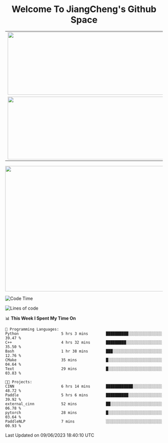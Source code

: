<h1 align="center">Welcome To JiangCheng's Github Space</h1>

<table align="center" frame="void" rules="none" >
  <tr>
    <td>
      <div align="center"> <img height="200px" width="500px"  src="https://github-readme-stats.vercel.app/api?username=thisjiang&hide_title=true&hide_border=true&layout=compact&show_icons=trueline_height=21&text_color=000&icon_color=000&bg_color=0,ea6161,ffc64d,fffc4d,52fa5a&theme=graywhite" /> </div>
    </td>
    <td>
      <div align="center"> <img height="200px" width="500px" src="https://github-readme-stats.vercel.app/api/top-langs/?username=thisjiang&hide_title=true&hide_border=true&layout=compact&langs_count=6&text_color=000&icon_color=fff&bg_color=0,52fa5a,4dfcff,c64dff&theme=graywhite" /> </div>
    </td>
  </tr>
  <tr>
    <td>
      <div align="center"> <img height="200px" width="500px" src="https://github-readme-streak-stats.herokuapp.com/?user=thisjiang&hide_title=true&hide_border=true&layout=compact&langs_count=6" /> </div>
    </td>
    <td>
      <div align="center"> 
      <a href="https://github.com/" target="_blank"><img style="margin: 10px" src="https://profilinator.rishav.dev/skills-assets/git-scm-icon.svg" alt="Git" height="50" /></a>  
      <a href="https://www.linux.org/" target="_blank"><img style="margin: 10px" src="https://profilinator.rishav.dev/skills-assets/linux-original.svg" alt="Linux" height="50" /></a>  
      <a href="https://www.gnu.org/software/bash/" target="_blank"><img style="margin: 10px" src="https://profilinator.rishav.dev/skills-assets/gnu_bash-icon.svg" alt="Bash" height="50" /></a>  
      </div>
    </td>
  </tr>
</table>

<div align="center"> <img height="400px" width="1000px" src="https://github-readme-activity-graph.cyclic.app/graph?username=thisjiang&theme=react&hide_title=true&hide_border=true&layout=compact&langs_count=6" /> </div></td>

<!--START_SECTION:waka-->
![Code Time](http://img.shields.io/badge/Code%20Time-144%20hrs%201%20min-blue)

![Lines of code](https://img.shields.io/badge/From%20Hello%20World%20I%27ve%20Written-443.2%20thousand%20lines%20of%20code-blue)

📊 **This Week I Spent My Time On** 

```text
💬 Programming Languages: 
Python                   5 hrs 3 mins        ██████████░░░░░░░░░░░░░░░   39.47 % 
C++                      4 hrs 32 mins       █████████░░░░░░░░░░░░░░░░   35.50 % 
Bash                     1 hr 38 mins        ███░░░░░░░░░░░░░░░░░░░░░░   12.76 % 
CMake                    35 mins             █░░░░░░░░░░░░░░░░░░░░░░░░   04.64 % 
Text                     29 mins             █░░░░░░░░░░░░░░░░░░░░░░░░   03.83 % 

🐱‍💻 Projects: 
CINN                     6 hrs 14 mins       ████████████░░░░░░░░░░░░░   48.72 % 
Paddle                   5 hrs 6 mins        ██████████░░░░░░░░░░░░░░░   39.92 % 
external_cinn            52 mins             ██░░░░░░░░░░░░░░░░░░░░░░░   06.78 % 
pytorch                  28 mins             █░░░░░░░░░░░░░░░░░░░░░░░░   03.64 % 
PaddleNLP                7 mins              ░░░░░░░░░░░░░░░░░░░░░░░░░   00.93 % 
```


 Last Updated on 09/06/2023 18:40:10 UTC
<!--END_SECTION:waka-->
